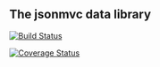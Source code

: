 The jsonmvc data library
----
[![Build Status](https://travis-ci.org/jsonmvc/db.svg?branch=master)](https://travis-ci.org/jsonmvc/db)

[![Coverage Status](https://coveralls.io/repos/github/jsonmvc/db/badge.svg?branch=master)](https://coveralls.io/github/jsonmvc/db?branch=master)
